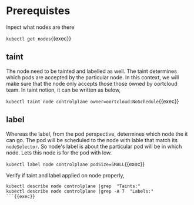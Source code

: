 # Prerequistes

Inpect what nodes are there

`kubectl get nodes`{{exec}}

## taint

The node need to be tainted and labelled as well.
The taint determines which pods are accepted by the particular node. In this context, we will make sure that the node only accepts those those owned by oortcloud team.
In taint notion, it can be written as below,

`kubectl taint node controlplane owner=oortcloud:NoSchedule`{{exec}}

## label

Whereas the label, from the pod perspective, determines which node the it can go. The pod will be scheduled to the node with lable that match its `nodeSelector`.
So node's label is about the particular pod will be in which node. Lets this node is for the pod with low.

`kubectl label node controlplane podSize=SMALL`{{exec}}

Verify if taint and label applied on node properly,

```
kubectl describe node controlplane |grep  "Taints:"
kubectl describe node controlplane |grep -A 7  "Labels:"
```{{exec}}
